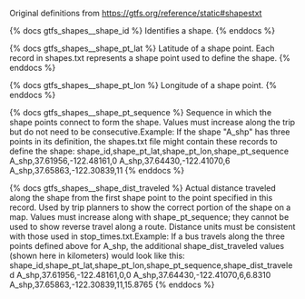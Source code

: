 Original definitions from https://gtfs.org/reference/static#shapestxt

{% docs gtfs_shapes\_\_shape_id %}
Identifies a shape.
{% enddocs %}

{% docs gtfs_shapes\_\_shape_pt_lat %}
Latitude of a shape point. Each record in shapes.txt represents a shape point used to define the shape.
{% enddocs %}

{% docs gtfs_shapes\_\_shape_pt_lon %}
Longitude of a shape point.
{% enddocs %}

{% docs gtfs_shapes\_\_shape_pt_sequence %}
Sequence in which the shape points connect to form the shape. Values must increase along the trip but do not need to be consecutive.Example: If the shape "A_shp" has three points in its definition, the shapes.txt file might contain these records to define the shape:
shape_id,shape_pt_lat,shape_pt_lon,shape_pt_sequence
A_shp,37.61956,-122.48161,0
A_shp,37.64430,-122.41070,6
A_shp,37.65863,-122.30839,11
{% enddocs %}

{% docs gtfs_shapes\_\_shape_dist_traveled %}
Actual distance traveled along the shape from the first shape point to the point specified in this record. Used by trip planners to show the correct portion of the shape on a map. Values must increase along with shape_pt_sequence; they cannot be used to show reverse travel along a route. Distance units must be consistent with those used in stop_times.txt.Example: If a bus travels along the three points defined above for A_shp, the additional shape_dist_traveled values (shown here in kilometers) would look like this:
shape_id,shape_pt_lat,shape_pt_lon,shape_pt_sequence,shape_dist_traveled
A_shp,37.61956,-122.48161,0,0
A_shp,37.64430,-122.41070,6,6.8310
A_shp,37.65863,-122.30839,11,15.8765
{% enddocs %}
